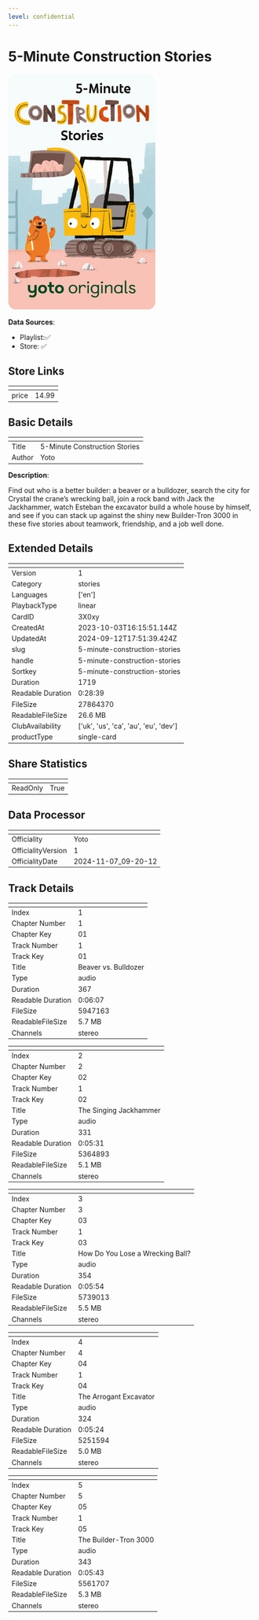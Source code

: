 ```yaml
---
level: confidential
---
```

# 5-Minute Construction Stories

![card_[3X0xy].png](../../img/cards/card_[3X0xy].png)

**Data Sources**: 

- Playlist:✅
- Store: ✅


## Store Links

| <!-- --> | <!-- --> |
| - | - |
| price | 14.99 |


## Basic Details

| <!-- --> | <!-- --> |
| - | - |
| Title | 5-Minute Construction Stories |
| Author | Yoto |

**Description**:

Find out who is a better builder: a beaver or a bulldozer, search the city for Crystal the crane’s wrecking ball, join a rock band with Jack the Jackhammer, watch Esteban the excavator build a whole house by himself, and see if you can stack up against the shiny new Builder-Tron 3000 in these five stories about teamwork, friendship, and a job well done.


## Extended Details

| <!-- --> | <!-- --> |
| - | - |
| Version | 1 |
| Category | stories |
| Languages | ['en'] |
| PlaybackType | linear |
| CardID | 3X0xy |
| CreatedAt | 2023-10-03T16:15:51.144Z |
| UpdatedAt | 2024-09-12T17:51:39.424Z |
| slug | 5-minute-construction-stories |
| handle | 5-minute-construction-stories |
| Sortkey | 5-minute-construction-stories |
| Duration | 1719 |
| Readable Duration | 0:28:39 |
| FileSize | 27864370 |
| ReadableFileSize | 26.6 MB |
| ClubAvailability | ['uk', 'us', 'ca', 'au', 'eu', 'dev'] |
| productType | single-card |


## Share Statistics

| <!-- --> | <!-- --> |
| - | - |
| ReadOnly | True |


## Data Processor

| <!-- --> | <!-- --> |
| - | - |
| Officiality | Yoto
| OfficialityVersion | 1
| OfficialityDate | 2024-11-07_09-20-12


## Track Details

| <!-- --> | <!-- --> |
| - | - |
| Index | 1 |
| Chapter Number | 1 |
| Chapter Key | 01 |
| Track Number | 1 |
| Track Key | 01 |
| Title | Beaver vs. Bulldozer |
| Type | audio |
| Duration | 367 |
| Readable Duration | 0:06:07 |
| FileSize | 5947163 |
| ReadableFileSize | 5.7 MB |
| Channels | stereo |

| <!-- --> | <!-- --> |
| - | - |
| Index | 2 |
| Chapter Number | 2 |
| Chapter Key | 02 |
| Track Number | 1 |
| Track Key | 02 |
| Title | The Singing Jackhammer |
| Type | audio |
| Duration | 331 |
| Readable Duration | 0:05:31 |
| FileSize | 5364893 |
| ReadableFileSize | 5.1 MB |
| Channels | stereo |

| <!-- --> | <!-- --> |
| - | - |
| Index | 3 |
| Chapter Number | 3 |
| Chapter Key | 03 |
| Track Number | 1 |
| Track Key | 03 |
| Title | How Do You Lose a Wrecking Ball? |
| Type | audio |
| Duration | 354 |
| Readable Duration | 0:05:54 |
| FileSize | 5739013 |
| ReadableFileSize | 5.5 MB |
| Channels | stereo |

| <!-- --> | <!-- --> |
| - | - |
| Index | 4 |
| Chapter Number | 4 |
| Chapter Key | 04 |
| Track Number | 1 |
| Track Key | 04 |
| Title | The Arrogant Excavator |
| Type | audio |
| Duration | 324 |
| Readable Duration | 0:05:24 |
| FileSize | 5251594 |
| ReadableFileSize | 5.0 MB |
| Channels | stereo |

| <!-- --> | <!-- --> |
| - | - |
| Index | 5 |
| Chapter Number | 5 |
| Chapter Key | 05 |
| Track Number | 1 |
| Track Key | 05 |
| Title | The Builder-Tron 3000 |
| Type | audio |
| Duration | 343 |
| Readable Duration | 0:05:43 |
| FileSize | 5561707 |
| ReadableFileSize | 5.3 MB |
| Channels | stereo |

